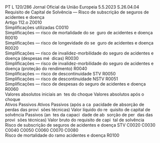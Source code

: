 PT  L 120/286 Jornal Oficial da União Europeia 5.5.2023
 S.26.04.04  
Requisito de Capital de Solvência — Risco de subscrição de seguros de acidentes e doença  
Artigo 112.o Z0010  
Simplificações utilizadas  C0010  
Simplificações — risco de mortalidade do se ­
guro de acidentes e doença  R0010  
Simplificações — risco de longevidade do se ­
guro de acidentes e doença  R0020  
Simplificações — risco de invalidez-morbilidade 
do seguro de acidentes e doença (despesas mé ­
dicas)  R0030  
Simplificações — risco de invalidez-morbilidade 
do seguro de acidentes e doença (proteção do 
rendimento)  R0040  
Simplificações — risco de descontinuidade STV  R0050  
Simplificações — risco de descontinuidade 
NSTV  R0051  
Simplificações — risco de despesas do seguro de 
acidentes e doença  R0060  
Valores absolutos iniciais an ­
tes do choque  Valores absolutos após o choque  
Ativos  Passivos  Ativos  Passivos (após a ca ­
pacidade de absorção 
de perdas das provi ­
sões técnicas)  Valor líquido do re ­
quisito de capital de 
solvência  Passivos (an ­
tes da capaci ­
dade de ab ­
sorção de per ­
das das provi ­
sões técnicas)  Valor bruto do 
requisito de capi ­
tal de solvência  
Risco de subscrição de seguros de acidentes e doença STV  C0020  C0030  C0040  C0050  C0060  C0070  C0080  
Risco de mortalidade do ramo acidentes e 
doença  R0100